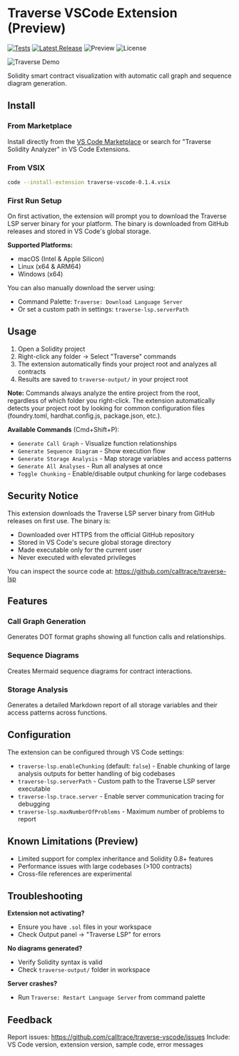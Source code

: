 # Traverse VSCode Extension (Preview)

[![Tests](https://github.com/calltrace/traverse-vscode/actions/workflows/test.yml/badge.svg?branch=main)](https://github.com/calltrace/traverse-vscode/actions/workflows/test.yml)
[![Latest Release](https://img.shields.io/github/release/calltrace/traverse-vscode.svg)](https://github.com/calltrace/traverse-vscode/releases/latest)
![Preview](https://img.shields.io/badge/Status-Preview-orange)
![License](https://img.shields.io/badge/license-MIT-blue.svg)

![Traverse Demo](media/traverse-demo.gif)

Solidity smart contract visualization with automatic call graph and sequence diagram generation.

## Install

### From Marketplace
Install directly from the [VS Code Marketplace](https://marketplace.visualstudio.com/items?itemName=GianlucaBrigandi.traverse-vscode) or search for "Traverse Solidity Analyzer" in VS Code Extensions.

### From VSIX
```bash
code --install-extension traverse-vscode-0.1.4.vsix
```

### First Run Setup
On first activation, the extension will prompt you to download the Traverse LSP server binary for your platform. The binary is downloaded from GitHub releases and stored in VS Code's global storage.

**Supported Platforms:**
- macOS (Intel & Apple Silicon)
- Linux (x64 & ARM64)
- Windows (x64)

You can also manually download the server using:
- Command Palette: `Traverse: Download Language Server`
- Or set a custom path in settings: `traverse-lsp.serverPath`

## Usage

1. Open a Solidity project
2. Right-click any folder → Select "Traverse" commands
3. The extension automatically finds your project root and analyzes all contracts
4. Results are saved to `traverse-output/` in your project root

**Note:** Commands always analyze the entire project from the root, regardless of which folder you right-click. The extension automatically detects your project root by looking for common configuration files (foundry.toml, hardhat.config.js, package.json, etc.).

**Available Commands** (Cmd+Shift+P):

- `Generate Call Graph` - Visualize function relationships
- `Generate Sequence Diagram` - Show execution flow
- `Generate Storage Analysis` - Map storage variables and access patterns
- `Generate All Analyses` - Run all analyses at once
- `Toggle Chunking` - Enable/disable output chunking for large codebases

## Security Notice

This extension downloads the Traverse LSP server binary from GitHub releases on first use. The binary is:
- Downloaded over HTTPS from the official GitHub repository
- Stored in VS Code's secure global storage directory
- Made executable only for the current user
- Never executed with elevated privileges

You can inspect the source code at: https://github.com/calltrace/traverse-lsp

## Features

### Call Graph Generation

Generates DOT format graphs showing all function calls and relationships.

### Sequence Diagrams

Creates Mermaid sequence diagrams for contract interactions.

### Storage Analysis

Generates a detailed Markdown report of all storage variables and their access patterns across functions.

## Configuration

The extension can be configured through VS Code settings:

- `traverse-lsp.enableChunking` (default: `false`) - Enable chunking of large analysis outputs for better handling of big codebases
- `traverse-lsp.serverPath` - Custom path to the Traverse LSP server executable
- `traverse-lsp.trace.server` - Enable server communication tracing for debugging
- `traverse-lsp.maxNumberOfProblems` - Maximum number of problems to report

## Known Limitations (Preview)

- Limited support for complex inheritance and Solidity 0.8+ features
- Performance issues with large codebases (>100 contracts)
- Cross-file references are experimental

## Troubleshooting

**Extension not activating?**

- Ensure you have `.sol` files in your workspace
- Check Output panel → "Traverse LSP" for errors

**No diagrams generated?**

- Verify Solidity syntax is valid
- Check `traverse-output/` folder in workspace

**Server crashes?**

- Run `Traverse: Restart Language Server` from command palette

## Feedback

Report issues: https://github.com/calltrace/traverse-vscode/issues
Include: VS Code version, extension version, sample code, error messages
